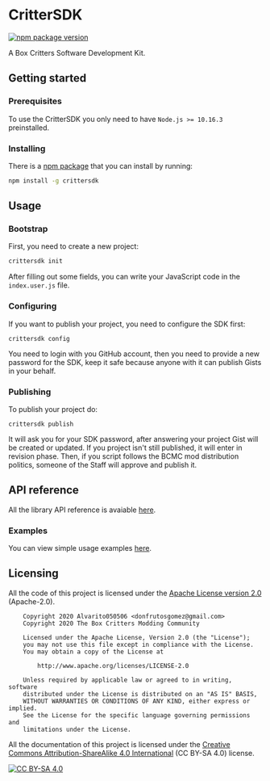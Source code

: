 # CritterSDK
[![npm package version](https://img.shields.io/npm/v/crittersdk)](https://npmjs.org/package/crittersdk)

A Box Critters Software Development Kit.

## Getting started
### Prerequisites
To use the CritterSDK you only need to have `Node.js >= 10.16.3` preinstalled.

### Installing
There is a [npm package](https://npmjs.org/package/crittersdk) that you can install by running:
```sh
npm install -g crittersdk
```

## Usage
### Bootstrap
First, you need to create a new project:
```sh
crittersdk init
```
After filling out some fields, you can write your JavaScript code in the `index.user.js` file.

### Configuring
If you want to publish your project, you need to configure the SDK first:
```
crittersdk config
```
You need to login with you GitHub account, then you need to provide a new password for the SDK, keep it safe because anyone with it can publish Gists in your behalf.

### Publishing
To publish your project do:
```
crittersdk publish
```
It will ask you for your SDK password, after answering your project Gist will be created or updated. If you project isn't still published, it will enter in revision phase. Then, if you script follows the BCMC mod distribution politics, someone of the Staff will approve and publish it.

## API reference
All the library API reference is avaiable [here](https://sdk.bcmc.ga/).

### Examples
You can view simple usage examples [here](https://github.com/boxcritters/crittersdk/tree/master/test).

## Licensing
All the code of this project is licensed under the [Apache License version 2.0](https://github.com/boxcritters/crittersdk/blob/master/LICENSE) (Apache-2.0).

```license
	Copyright 2020 Alvarito050506 <donfrutosgomez@gmail.com>
	Copyright 2020 The Box Critters Modding Community

	Licensed under the Apache License, Version 2.0 (the "License");
	you may not use this file except in compliance with the License.
	You may obtain a copy of the License at

		http://www.apache.org/licenses/LICENSE-2.0

	Unless required by applicable law or agreed to in writing, software
	distributed under the License is distributed on an "AS IS" BASIS,
	WITHOUT WARRANTIES OR CONDITIONS OF ANY KIND, either express or implied.
	See the License for the specific language governing permissions and
	limitations under the License.
```

All the documentation of this project is licensed under the [Creative Commons Attribution-ShareAlike 4.0 International](https://creativecommons.org/licenses/by-sa/4.0/) (CC BY-SA 4.0) license.

[![CC BY-SA 4.0](https://i.creativecommons.org/l/by-sa/4.0/88x31.png)](https://creativecommons.org/licenses/by-sa/4.0/)
